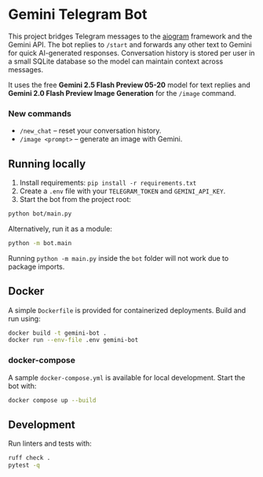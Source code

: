 # Gemini Telegram Bot

This project bridges Telegram messages to the [aiogram](https://github.com/aiogram/aiogram) framework and the Gemini API.
The bot replies to `/start` and forwards any other text to Gemini for quick AI-generated responses.
Conversation history is stored per user in a small SQLite database so the model can maintain context across messages.


It uses the free **Gemini 2.5 Flash Preview 05-20** model for text replies and
**Gemini 2.0 Flash Preview Image Generation** for the `/image` command.

### New commands

* `/new_chat` – reset your conversation history.
* `/image <prompt>` – generate an image with Gemini.



## Running locally

1. Install requirements: `pip install -r requirements.txt`
2. Create a `.env` file with your `TELEGRAM_TOKEN` and `GEMINI_API_KEY`.
3. Start the bot from the project root:

```bash
python bot/main.py
```

Alternatively, run it as a module:

```bash
python -m bot.main
```

Running `python -m main.py` inside the `bot` folder will not work due to package imports.

## Docker

A simple `Dockerfile` is provided for containerized deployments. Build and run using:

```bash
docker build -t gemini-bot .
docker run --env-file .env gemini-bot
```

### docker-compose

A sample `docker-compose.yml` is available for local development. Start the bot with:

```bash
docker compose up --build
```

## Development

Run linters and tests with:

```bash
ruff check .
pytest -q
```
